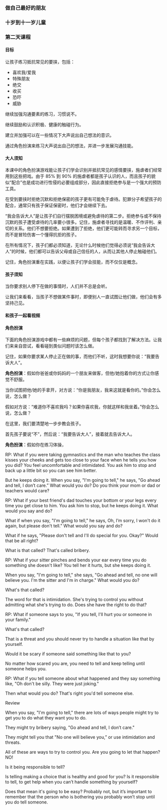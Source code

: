### 做自己最好的朋友

### 十岁到十一岁儿童

### 第二天课程

#### 目标

让孩子练习抵抗常见的要挟，包括：
* 喜欢我/爱我
* 特殊朋友
* 绝交
* 收买
* 恐吓
* 威胁

继续加强沟通要素的练习，习惯说不。

继续鼓励和认识积极、健康的触碰行为。

建立并加强可以在一些情况下大声说出自己想法的意识。

通过角色扮演来练习大声说出自己的想法，并进一步发展沟通技能。

#### 大人须知

本课中的角色扮演游戏能让孩子们学会识别并抵抗常见的感情要挟，施虐者们经常用到这些把戏。由于 85% 到 90% 的施虐者都是孩子认识的人，而且孩子的貌似“配合”也是成功进行性侵的必要组成部分，因此直接拒绝参与是一个强大的预防工具。

在受到要挟时拒绝沉默和拒绝保密的孩子更有可能免于虐待。犯罪分子希望孩子的配合，通常只有孩子保证保密时，他们才会继续下去。

“我会告诉大人”是让孩子们自行摆脱困境或避免虐待的第二步。拒绝参与或不保持沉默的孩子遭受虐待的几率要小很多。记住，施虐者寻找的是温暖、不作评判、亲切的关系。他们不想要拒绝。如果遭到了拒绝，他们更可能转而寻求另一个目标，而不是冒险伤害一个懂得抗拒的孩子。

在所有情况下，孩子们都必须知道，无论什么时候他们觉得必须说“我会告诉大人”的时候，他们都可以告诉父母或自己信任的人，从而让其他人停止触碰他们。

记住，角色扮演重在实践，以便让孩子们学会技能，而不仅仅是概念。

#### 孩子须知

当你要求别人停下在做的事情时，人们并不总是会听。

让我们来看看，当孩子不想做某件事时，即便别人一直试图让他们做，他们会有多坚持己见。

#### 和孩子一起看视频

#### 角色扮演

下面的角色扮演游戏中都有一些麻烦的问题，但每个孩子都找到了解决方法。让我们来亲自尝试，看看碰到类似问题时该怎么做。

记住，如果你要求某人停止正在做的事，而他们不听，这时我想要你说：“我要告诉大人”。

**角色扮演**：假如你爸爸或你妈妈的一个朋友来做客，但他/她抱着你的方式让你感觉不舒服。

当你试图把他/她的手拿开，对方说：“你是我朋友，我来这就是看你的。”你会怎么说，怎么做？

假如对方说：“难道你不喜欢我吗？如果你喜欢我，你就这样和我坐着。”你会怎么说，怎么做？

在这里，我们要清楚地一步步教会孩子。

首先孩子要说“不”，然后说：“我要告诉大人”，接着就去告诉大人。

**角色扮演**：假如你在练习体操，

RP: What if you were taking gymnastics and the man who teaches the class kisses your cheeks and gets too close to your face when he tells you how you did? You feel uncomfortable and intimidated. You ask him to stop and back up a little bit so you can see him better.

But he keeps doing it. When you say, "I'm going to tell," he says, "Go ahead and tell, I don’t care.” What would you do? Do you think your mom or dad or teachers would care?

RP: What if your best friend's dad touches your bottom or your legs every time you get close to him. You ask him to stop, but he keeps doing it. What would you say and do?

What if when you say, "I'm going to tell," he says, Oh, I’m sorry, I won't do it again, but please don't tell." What would you say and do?

What if he says, "Please don't tell and I'll do special for you. Okay?" Would that be all right?

What is that called? That's called bribery.

RP: What if your sitter pinches and bends your ear every time you do something she doesn't like? You tell her it hurts, but she keeps doing it.

When you say, "I'm going to tell," she says, "Go ahead and tell, no one will believe you. I'm the sitter and I'm in charge." What would you do?

What's that called?

The word for that is intimidation. She's trying to control you without admitting what she's trying to do. Does she have the right to do that?

RP: What if someone says to you, "If you tell, I'll hurt you or someone in your family."

What's that called?

That is a threat and you should never try to handle a situation like that by yourself.

Would it be scary if someone said something like that to you?

No matter how scared you are, you need to tell and keep telling until someone helps you.

RP: What if you tell someone about what happened and they say something like, "Oh don't be silly. They were just joking."

Then what would you do? That's right you'd tell someone else.

Review

When you say, "I'm going to tell," there are lots of ways people might try to get you to do what they want you to do.

They might try bribery saying, "Go ahead and tell, I don’t care."

They might tell you that "No one will believe you,” or use intimidation and threats.

All of these are ways to try to control you. Are you going to let that happen? NO!

Is it being responsible to tell?

Is telling making a choice that is healthy and good for you? Is it responsible to tell, to get help when you can’t handle something by yourself?

Does that mean it's going to be easy? Probably not, but it’s important to remember that the person who is bothering you probably won’t stop until you do tell someone.

